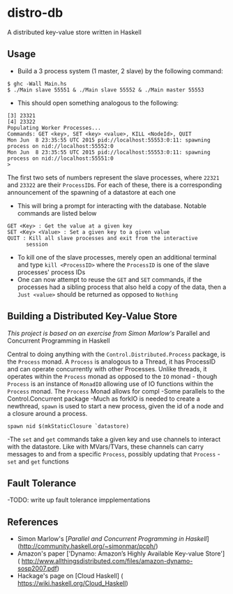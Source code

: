 # distro-db
A distributed key-value store written in Haskell

## Usage
- Build a 3 process system (1 master, 2 slave) by the following
command:
```
$ ghc -Wall Main.hs
$ ./Main slave 55551 & ./Main slave 55552 & ./Main master 55553
```
- This should open something analogous to the following:
```
[3] 23321
[4] 23322
Populating Worker Processes...
Commands: GET <key>, SET <key> <value>, KILL <NodeId>, QUIT
Mon Jun  8 23:35:55 UTC 2015 pid://localhost:55553:0:11: spawning process on nid://localhost:55552:0
Mon Jun  8 23:35:55 UTC 2015 pid://localhost:55553:0:11: spawning process on nid://localhost:55551:0
>
```
The first two sets of numbers represent the slave processes, where
`22321` and `23322` are their `ProcessID`s. For each of these, there is
a corresponding announcement of the spawning of a datastore at each one
- This will bring a prompt for interacting with the 
database. Notable commands are listed below
```
GET <Key> : Get the value at a given key
SET <Key> <Value> : Set a given key to a given value
QUIT : Kill all slave processes and exit from the interactive
      session
```
- To kill one of the slave processes, merely open an additional terminal
and type `kill <ProcessID>` where the `ProcessID` is one of the slave
processes' process IDs
- One can now attempt to reuse the `GET` and `SET` commands, if the 
processes had a sibling process that also held a copy of the data, then
a `Just <value>` should be returned as opposed to `Nothing`

## Building a Distributed Key-Value Store
_This project is based on an exercise from Simon Marlow's_
Parallel and Concurrent Programming in Haskell

Central to doing anything with the `Control.Distributed.Process`
package, is the `Process` monad. A `Process` is analogous to a
Thread, it has ProcessID and can operate concurrently with other
Processes. Unlike threads, it operates within the `Process` monad
as opposed to the `IO` monad - though `Process` is an instance of
`MonadIO` allowing use of IO functions within the `Process` monad.
The `Process` Monad allows for compl
-Some parallels to the Control.Concurrent package
-Much as forkIO is needed to create a newthread,
`spawn` is used to start a new process, given the
id of a node and a closure around a process.
```
spawn nid $(mkStaticClosure `datastore)
```
-The `set` and `get` commands take a given key and use channels
to interact with the datastore. Like with MVars/TVars, these channels
can carry messages to and from a specific `Process`, possibly updating
that `Process`
-`set` and `get` functions 
## Fault Tolerance
  -TODO: write up fault tolerance impplementations
  
## References
* Simon Marlow's [*Parallel and Concurrent Programming in Haskell*]
  (http://community.haskell.org/~simonmar/pcph/)
* Amazon's paper ['Dynamo: Amazon’s Highly Available Key-value Store']
 ( http://www.allthingsdistributed.com/files/amazon-dynamo-sosp2007.pdf)
* Hackage's page on [Cloud Haskell]
 ( https://wiki.haskell.org/Cloud_Haskell)

